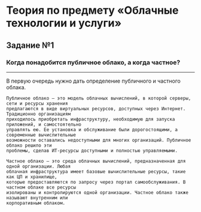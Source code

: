 # Теория по предмету «Облачные технологии и услуги»
## Задание №1 
### Когда понадобится публичное облако, а когда частное?
---  
В первую очередь нужно дать определение публичного и частного облака.  
```
Публичное облако – это модель облачных вычислений, в которой серверы, сети и ресурсы хранения
предлагаются в виде виртуальных ресурсов, доступных через Интернет. Традиционно организациям
приходилось приобретать инфраструктуру, необходимую для запуска приложений, и самостоятельно
управлять ею. Ее установка и обслуживание были дорогостоящими, а современные вычислительные
возможности оставались недоступными для многих организаций. Публичное облако решило эти
проблемы, сделав ИТ-ресурсы доступными и полностью управляемыми.
```
```
Частное облако – это среда облачных вычислений, предназначенная для одной организации. Любая
облачная инфраструктура имеет базовые вычислительные ресурсы, такие как ЦП и хранилище, 
которые предоставляются по запросу через портал самообслуживания. В частном облаке все ресурсы
изолированы и контролируются одной организации. Частное облако также называют внутренним или
корпоративным облаком.
```
